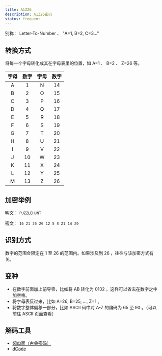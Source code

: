 ```yaml
---
title: A1Z26
description: A1Z26密码
status: frequent
---
```


别称： Letter-To-Number 、 "A=1, B=2, C=3..."

## 转换方式

将每一个字母转化成其在字母表里的位置，如 A=1 、 B=2 、 Z=26 等。

| 字母 | 数字 | 字母 | 数字 |
|:----:|:---:|:----:|:----:|
|  A   |  1  |  N   |  14  |
|  B   |  2  |  O   |  15  |
|  C   |  3  |  P   |  16  |
|  D   |  4  |  Q   |  17  |
|  E   |  5  |  R   |  18  |
|  F   |  6  |  S   |  19  |
|  G   |  7  |  T   |  20  |
|  H   |  8  |  U   |  21  |
|  I   |  9  |  V   |  22  |
|  J   |  10 |  W   |  23  |
|  K   |  11 |  X   |  24  |
|  L   |  12 |  Y   |  25  |
|  M   |  13 |  Z   |  26  |

## 加密举例

明文： `PUZZLEHUNT`

密文： `16 21 26 26 12 5 8 21 14 20`

## 识别方式

数字的范围会限定在 1 至 26 的范围内。如果涉及到 26 ，往往与该加密方式有关。

## 变种

- 在数字前面加上前导零，比如将 AB 转化为 0102 ，这样可以省去在数字之中加空格。
- 将字母表反过来，比如 A=26, B=25, ..., Z=1 。
- 将数字整体偏移一部分，比如 ASCII 码中对 A-Z 的编码为 65 至 90 。（可以前往 ASCII 页面查看）

## 解码工具

- [焖肉面（古典密码）](https://philippica.github.io/cipher_machine/)
- [dCode](https://www.dcode.fr/letter-number-cipher)
